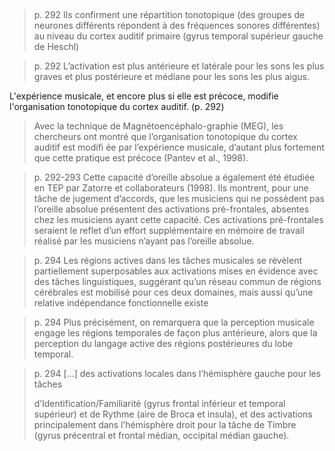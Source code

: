 ## 

> p. 292
> Ils confirment une répartition tonotopique (des groupes de neurones différents répondent à des fréquences sonores différentes) au niveau du cortex auditif primaire (gyrus temporal  supérieur gauche de Heschl)

> p. 292
> L’activation est plus antérieure et latérale pour les sons les plus graves et plus postérieure et médiane pour les sons les plus aigus.

L'expérience musicale, et encore plus si elle est précoce, modifie l'organisation tonotopique du cortex auditif. (p. 292)
> Avec la technique de Magnétoencéphalo-graphie (MEG), les chercheurs ont montré que l’organisation tonotopique du cortex auditif est modifi ée par l’expérience musicale, d’autant plus fortement que cette pratique est précoce (Pantev et al., 1998).

> p. 292-293
> Cette capacité d’oreille absolue a également été étudiée en TEP par Zatorre et collaborateurs (1998). Ils montrent, pour une tâche de jugement d’accords, que les musiciens qui ne possèdent pas l’oreille absolue présentent des activations pré-frontales, absentes chez les  musiciens ayant cette capacité. Ces activations pré-frontales seraient le reflet d’un effort supplémentaire en mémoire de travail réalisé par les musiciens n’ayant pas l’oreille absolue.

> p. 294
> Les régions actives dans les tâches musicales se révèlent partiellement superposables aux activations mises en évidence avec des tâches linguistiques, suggérant qu’un réseau commun de régions cérébrales est mobilisé pour ces deux domaines, mais aussi qu’une relative indépendance fonctionnelle existe

> p. 294
> Plus précisément, on remarquera que la perception musicale engage les régions temporales de façon plus antérieure, alors que la perception du langage active des régions postérieures du lobe temporal.

> p. 294
> [...] des activations locales dans l’hémisphère gauche pour les tâches 
> 
> d’Identification/Familiarité (gyrus frontal inférieur et temporal supérieur) et de Rythme (aire de Broca et insula), et des activations principalement dans l’hémisphère droit pour la tâche de Timbre (gyrus précentral et frontal médian, occipital médian gauche).
